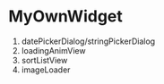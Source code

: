 # MyOwnWidget
1. datePickerDialog/stringPickerDialog
2. loadingAnimView
3. sortListView
4. imageLoader
